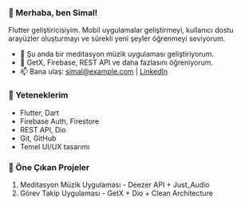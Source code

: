### 👋 Merhaba, ben Simal!

Flutter geliştiricisiyim. Mobil uygulamalar geliştirmeyi, kullanıcı dostu arayüzler oluşturmayı ve sürekli yeni şeyler öğrenmeyi seviyorum.

- 🔭 Şu anda bir meditasyon müzik uygulaması geliştiriyorum.
- 🌱 GetX, Firebase, REST API ve daha fazlasını öğreniyorum.
- 📫 Bana ulaş: simal@example.com | [LinkedIn](https://linkedin.com/in/simal...)

### 🚀 Yeteneklerim
- Flutter, Dart
- Firebase Auth, Firestore
- REST API, Dio
- Git, GitHub
- Temel UI/UX tasarımı

### 📌 Öne Çıkan Projeler
1. Meditasyon Müzik Uygulaması - Deezer API + Just_Audio
2. Görev Takip Uygulaması - GetX + Dio + Clean Architecture

